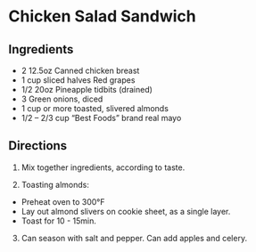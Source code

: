 # Chicken Salad Sandwich #

## Ingredients ##

- 2 12.5oz Canned chicken breast
- 1 cup sliced halves Red grapes
- 1/2 20oz Pineapple tidbits (drained)
- 3 Green onions, diced
- 1 cup or more toasted, slivered almonds
- 1/2 – 2/3 cup “Best Foods” brand real mayo

## Directions ##

1. Mix together ingredients, according to taste.

2. Toasting almonds:
  - Preheat oven to 300°F
  - Lay out almond slivers on cookie sheet, as a single layer.
  - Toast for 10 - 15min.

3. Can season with salt and pepper.  Can add apples and celery.
